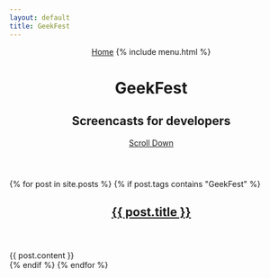 ```yaml
---
layout: default
title: GeekFest
---
```


<header class="main-header no-cover geekfest">
<nav class="main-nav overlay clearfix">
    <a class="back-button icon-arrow-left" href="/">Home</a>
    {% include menu.html %}
    
</nav>
<div class="vertical">
    <div class="main-header-content inner">
        <h1 class="page-title">GeekFest</h1>
        <h2 class="page-description">
            Screencasts for developers
        </h2>
    </div>
</div>
<a class="scroll-down icon-arrow-left" href="#content" data-offset="-45"><span class="hidden">Scroll Down</span></a>
</header>

<main id="content" class="content" role="main">
{% for post in site.posts %}
{% if post.tags contains "GeekFest" %}

<article class="post">
    <header class="post-header">
        <h2 class="post-title"><a href="{{ post.url }}">{{ post.title }}</a></h2>
    </header>
        {{ post.content }}
    
</article>
{% endif %}
{% endfor %}
</main>